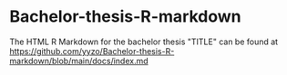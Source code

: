 # Bachelor-thesis-R-markdown
The HTML R Markdown for the bachelor thesis "TITLE" can be found at https://github.com/yyzo/Bachelor-thesis-R-markdown/blob/main/docs/index.md
